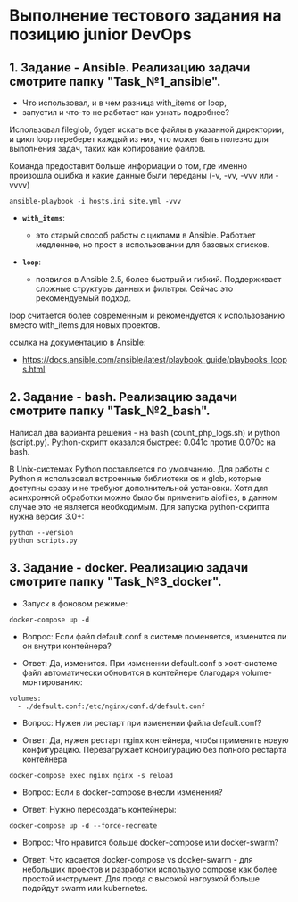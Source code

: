 # Выполнение тестового задания на позицию junior DevOps

## 1. Задание - Ansible. Реализацию задачи смотрите папку "Task_№1_ansible".

- Что использовал, и в чем разница with_items от loop, 
- запустил и что-то не работает как узнать подробнее? 

Использовал fileglob, будет искать все файлы в указанной директории, и цикл loop переберет каждый из них, 
что может быть полезно для выполнения задач, таких как копирование файлов.

Команда предоставит больше информации о том, где именно произошла ошибка и какие данные были переданы
(-v, -vv, -vvv или -vvvv)
```
ansible-playbook -i hosts.ini site.yml -vvv
```

- **`with_items`**: 
  - это старый способ работы с циклами в Ansible. 
  Работает медленнее, но прост в использовании для базовых списков.

- **`loop`**:
  - появился в Ansible 2.5, более быстрый и гибкий. Поддерживает сложные структуры данных и фильтры. 
  Сейчас это рекомендуемый подход.

loop считается более современным и рекомендуется к использованию вместо with_items для новых проектов.

ссылка на документацию в Ansible:
- https://docs.ansible.com/ansible/latest/playbook_guide/playbooks_loops.html



## 2. Задание - bash. Реализацию задачи смотрите папку "Task_№2_bash".
Написал два варианта решения - на bash (count_php_logs.sh) и python (script.py). 
Python-скрипт оказался быстрее: 0.041с против 0.070с на bash.

В Unix-системах Python поставляется по умолчанию. Для работы с Python я использовал встроенные библиотеки 
os и glob, которые доступны сразу и не требуют дополнительной установки. Хотя для асинхронной обработки 
можно было бы применить aiofiles, в данном случае это не является необходимым.
Для запуска python-скрипта нужна версия 3.0+:
```
python --version
python scripts.py
```

## 3. Задание - docker. Реализацию задачи смотрите папку "Task_№3_docker".

- Запуск в фоновом режиме:

```
docker-compose up -d
```
- Вопрос: Если файл default.conf в системе поменяется, изменится ли он внутри контейнера?

- Ответ: Да, изменится. При изменении default.conf в хост-системе файл автоматически обновится в 
контейнере благодаря volume-монтированию:

```
volumes:
  - ./default.conf:/etc/nginx/conf.d/default.conf
```

- Вопрос: Нужен ли рестарт при изменении файла default.conf?

- Ответ: Да, нужен рестарт nginx контейнера, чтобы применить новую конфигурацию.
Перезагружает конфигурацию без полного рестарта контейнера
```
docker-compose exec nginx nginx -s reload
```

- Вопрос: Если в docker-compose внесли изменения?

- Ответ: Нужно пересоздать контейнеры:

```
docker-compose up -d --force-recreate
```

- Вопрос: Что нравится больше docker-compose или docker-swarm?

- Ответ:  Что касается docker-compose vs docker-swarm - для небольших проектов и разработки использую compose как более 
простой инструмент. Для прода с высокой нагрузкой больше подойдут swarm или kubernetes.

